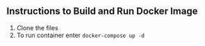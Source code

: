 ## Instructions to Build and Run Docker Image
1. Clone the files
3. To run container enter `docker-compose up -d`